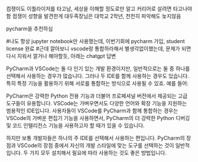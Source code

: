 컴쟁이도 이퀄라이저를 타고남, 세상을 이해할 정도로만 알고 커리어로 살려면 타고나야함
컴쟁이 성향을 발견한게 대두족장님은 대학교 2학년, 천천히 파악해도 늦지않음

pycharm을 추천하심


#나도 항상 jupyter notebook만 사용했는데, 이번기회에 pycharm 가입, student license 완료
#근데 깔아보니 vscode랑 통합하라해서 별생각없이했는데, 문제가 되면 다시 지워서 깔거나 해야할듯, 아래는 chatgpt 답변

PyCharm과 VSCode는 둘 다 인기 있는 개발 환경이지만, 일반적으로는 둘 중 하나를 선택해서 사용하는 경우가 많습니다. 그러나 두 IDE를 함께 사용하는 경우도 있습니다. 특히 특정 기능을 활용하기 위해 서로를 통합하는 방식으로 사용될 수 있죠. 예를 들어:

PyCharm은 강력한 Python 전용 기능과 더불어 프로페셔널 버전에서 제공되는 고급 도구들이 유용합니다.
VSCode는 가벼우면서도 다양한 언어와 확장 기능을 지원하는 범용적인 IDE입니다.
사용자들이 VSCode를 PyCharm과 함께 통합하는 경우는 VSCode의 가벼운 편집기 기능을 사용하면서, PyCharm의 더 강력한 Python 디버깅 및 코드 인텔리전스 기능을 사용하고자 할 때가 있을 수 있습니다.

하지만 보통 개발자들은 하나의 주 IDE를 선택해서 사용하는 편입니다. PyCharm의 장점과 VSCode의 장점 중에서 자신의 개발 스타일에 맞는 도구를 선택하는 것이 일반적입니다. 두 가지 모두 설치해서 필요에 따라 사용하는 것도 좋은 방법입니다.




